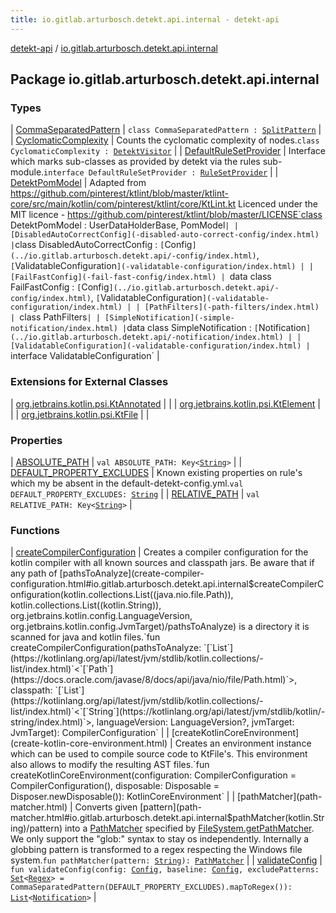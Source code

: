 ```yaml
---
title: io.gitlab.arturbosch.detekt.api.internal - detekt-api
---
```


[detekt-api](../index.html) / [io.gitlab.arturbosch.detekt.api.internal](./index.html)

## Package io.gitlab.arturbosch.detekt.api.internal

### Types

| [CommaSeparatedPattern](-comma-separated-pattern/index.html) | `class CommaSeparatedPattern : `[`SplitPattern`](../io.gitlab.arturbosch.detekt.api/-split-pattern/index.html) |
| [CyclomaticComplexity](-cyclomatic-complexity/index.html) | Counts the cyclomatic complexity of nodes.`class CyclomaticComplexity : `[`DetektVisitor`](../io.gitlab.arturbosch.detekt.api/-detekt-visitor/index.html) |
| [DefaultRuleSetProvider](-default-rule-set-provider.html) | Interface which marks sub-classes as provided by detekt via the rules sub-module.`interface DefaultRuleSetProvider : `[`RuleSetProvider`](../io.gitlab.arturbosch.detekt.api/-rule-set-provider/index.html) |
| [DetektPomModel](-detekt-pom-model/index.html) | Adapted from https://github.com/pinterest/ktlint/blob/master/ktlint-core/src/main/kotlin/com/pinterest/ktlint/core/KtLint.kt Licenced under the MIT licence - https://github.com/pinterest/ktlint/blob/master/LICENSE`class DetektPomModel : UserDataHolderBase, PomModel` |
| [DisabledAutoCorrectConfig](-disabled-auto-correct-config/index.html) | `class DisabledAutoCorrectConfig : `[`Config`](../io.gitlab.arturbosch.detekt.api/-config/index.html)`, `[`ValidatableConfiguration`](-validatable-configuration/index.html) |
| [FailFastConfig](-fail-fast-config/index.html) | `data class FailFastConfig : `[`Config`](../io.gitlab.arturbosch.detekt.api/-config/index.html)`, `[`ValidatableConfiguration`](-validatable-configuration/index.html) |
| [PathFilters](-path-filters/index.html) | `class PathFilters` |
| [SimpleNotification](-simple-notification/index.html) | `data class SimpleNotification : `[`Notification`](../io.gitlab.arturbosch.detekt.api/-notification/index.html) |
| [ValidatableConfiguration](-validatable-configuration/index.html) | `interface ValidatableConfiguration` |

### Extensions for External Classes

| [org.jetbrains.kotlin.psi.KtAnnotated](org.jetbrains.kotlin.psi.-kt-annotated/index.html) |  |
| [org.jetbrains.kotlin.psi.KtElement](org.jetbrains.kotlin.psi.-kt-element/index.html) |  |
| [org.jetbrains.kotlin.psi.KtFile](org.jetbrains.kotlin.psi.-kt-file/index.html) |  |

### Properties

| [ABSOLUTE_PATH](-a-b-s-o-l-u-t-e_-p-a-t-h.html) | `val ABSOLUTE_PATH: Key<`[`String`](https://kotlinlang.org/api/latest/jvm/stdlib/kotlin/-string/index.html)`>` |
| [DEFAULT_PROPERTY_EXCLUDES](-d-e-f-a-u-l-t_-p-r-o-p-e-r-t-y_-e-x-c-l-u-d-e-s.html) | Known existing properties on rule's which my be absent in the default-detekt-config.yml.`val DEFAULT_PROPERTY_EXCLUDES: `[`String`](https://kotlinlang.org/api/latest/jvm/stdlib/kotlin/-string/index.html) |
| [RELATIVE_PATH](-r-e-l-a-t-i-v-e_-p-a-t-h.html) | `val RELATIVE_PATH: Key<`[`String`](https://kotlinlang.org/api/latest/jvm/stdlib/kotlin/-string/index.html)`>` |

### Functions

| [createCompilerConfiguration](create-compiler-configuration.html) | Creates a compiler configuration for the kotlin compiler with all known sources and classpath jars. Be aware that if any path of [pathsToAnalyze](create-compiler-configuration.html#io.gitlab.arturbosch.detekt.api.internal$createCompilerConfiguration(kotlin.collections.List((java.nio.file.Path)), kotlin.collections.List((kotlin.String)), org.jetbrains.kotlin.config.LanguageVersion, org.jetbrains.kotlin.config.JvmTarget)/pathsToAnalyze) is a directory it is scanned for java and kotlin files.`fun createCompilerConfiguration(pathsToAnalyze: `[`List`](https://kotlinlang.org/api/latest/jvm/stdlib/kotlin.collections/-list/index.html)`<`[`Path`](https://docs.oracle.com/javase/8/docs/api/java/nio/file/Path.html)`>, classpath: `[`List`](https://kotlinlang.org/api/latest/jvm/stdlib/kotlin.collections/-list/index.html)`<`[`String`](https://kotlinlang.org/api/latest/jvm/stdlib/kotlin/-string/index.html)`>, languageVersion: LanguageVersion?, jvmTarget: JvmTarget): CompilerConfiguration` |
| [createKotlinCoreEnvironment](create-kotlin-core-environment.html) | Creates an environment instance which can be used to compile source code to KtFile's. This environment also allows to modify the resulting AST files.`fun createKotlinCoreEnvironment(configuration: CompilerConfiguration = CompilerConfiguration(), disposable: Disposable = Disposer.newDisposable()): KotlinCoreEnvironment` |
| [pathMatcher](path-matcher.html) | Converts given [pattern](path-matcher.html#io.gitlab.arturbosch.detekt.api.internal$pathMatcher(kotlin.String)/pattern) into a [PathMatcher](https://docs.oracle.com/javase/8/docs/api/java/nio/file/PathMatcher.html) specified by [FileSystem.getPathMatcher](https://docs.oracle.com/javase/8/docs/api/java/nio/file/FileSystem.html#getPathMatcher(java.lang.String)). We only support the "glob:" syntax to stay os independently. Internally a globbing pattern is transformed to a regex respecting the Windows file system.`fun pathMatcher(pattern: `[`String`](https://kotlinlang.org/api/latest/jvm/stdlib/kotlin/-string/index.html)`): `[`PathMatcher`](https://docs.oracle.com/javase/8/docs/api/java/nio/file/PathMatcher.html) |
| [validateConfig](validate-config.html) | `fun validateConfig(config: `[`Config`](../io.gitlab.arturbosch.detekt.api/-config/index.html)`, baseline: `[`Config`](../io.gitlab.arturbosch.detekt.api/-config/index.html)`, excludePatterns: `[`Set`](https://kotlinlang.org/api/latest/jvm/stdlib/kotlin.collections/-set/index.html)`<`[`Regex`](https://kotlinlang.org/api/latest/jvm/stdlib/kotlin.text/-regex/index.html)`> = CommaSeparatedPattern(DEFAULT_PROPERTY_EXCLUDES).mapToRegex()): `[`List`](https://kotlinlang.org/api/latest/jvm/stdlib/kotlin.collections/-list/index.html)`<`[`Notification`](../io.gitlab.arturbosch.detekt.api/-notification/index.html)`>` |

